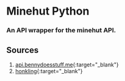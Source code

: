 # Minehut Python
### An API wrapper for the minehut API.

## Sources
1. [api.bennydoesstuff.me](https://api.bennydoesstuff.me/){:target="_blank"}
2. [honkling](https://github.com/honkling/Minehut-API-Docs){:target="_blank"}
